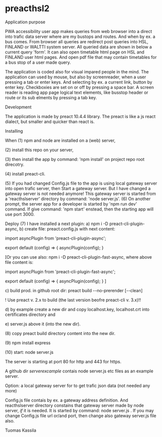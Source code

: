 # preacthsl2
Application purpose

PWA accessibility user app makes queries from web browser into a direct into trafic data server where are my bustops and routes. And when by ex. a bus comes. From browser all queries are redirect post queries into HSL, FINLAND or WALTTI 
system server. All queried data are shown in below a current query 'form'. It can also open timetable html page on 
HSL and FINLAND user html pages. And open pdf file that may contain timetables for a bus stop of a user made query. 
 
The application is coded also for visual impared people in the mind. The application can used by mouse, but also by screenreader, when a user pressing a tab or enter keys. And selecting by ex. a current link, button by enter key. Checkboxies are set on or off by pressing a space bar.  A screen reader is reading app page logical text elements, like busstop header or route or its sub elments by pressing a tab key.

Development

The application is made by preact 10.4.4 library. The preact is like a js react dialect, but smaller and quicker than react is. 

Installing

When (1) npm and node are installed on a (web) server, 

(2) install this repo on your server, 

(3) then install the app by command: 'npm install' on project repo root direcotry. 

(4) install preact-cli. 

(5) If you had changed Config.js file to the app is using local gateway server into open trafic server, 
then Start a gateway server. But I have changed a gateway server is not needed anymore! This gateway server is started from a 'reacthslserver' directory by command: 'node server.js'. 
(6) On another prompt, the server app for a developer is started by 'npm run dev' command.
If give command: 'npm start' enstead, then the starting app will use port 3000.

Deploy
(7) I have installed a next plugin: a) npm i -D preact-cli-plugin-async, b) create file: preact.config.js with next content: 

import asyncPlugin from 'preact-cli-plugin-async';

export default (config) => {
    asyncPlugin(config);
}

[Or you can use also: npm i -D preact-cli-plugin-fast-async, where above file content is:

import asyncPlugin from 'preact-cli-plugin-fast-async';
 
export default (config) => {
    asyncPlugin(config);
}
]

c) build prod. in github root dir: preact build --no-prerender [--clean]

! Use preact v. 2.x to build (the last version beofre preact-cli v. 3.x)!!

d) by example create a new dir and copy localhost.key, localhost.crt into certificates directory and

e) server.js above it (into the new dir).

(8) copy preact build directory content into the new dir.

(9) npm install express

(10) start: node server.js

The server is starting at port 80 for http and 443 for https.
 
A github dir *serverexcample* contais node server.js etc files as an example server.

Option: a local gateway server for to get trafic json data (not needed any more)

Config.js file contais by ex. a gateway address definition. And reacthslserver directory constains that gateway server made by node server, *if* it is needed. It is started by command: node server.js <enter>. If you may change Config.js file url or/and port, then change also gateway server.js file also.

Tuomas Kassila
